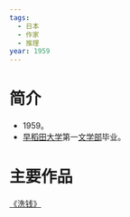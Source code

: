 ```yaml
---
tags:
  - 日本
  - 作家
  - 推理
year: 1959
---
```

# 简介

- 1959。
- [早稻田大学](早稻田大学.md)第一[文学部](文学部.md)毕业。
# 主要作品

[《洗钱》](《洗钱》.md)
